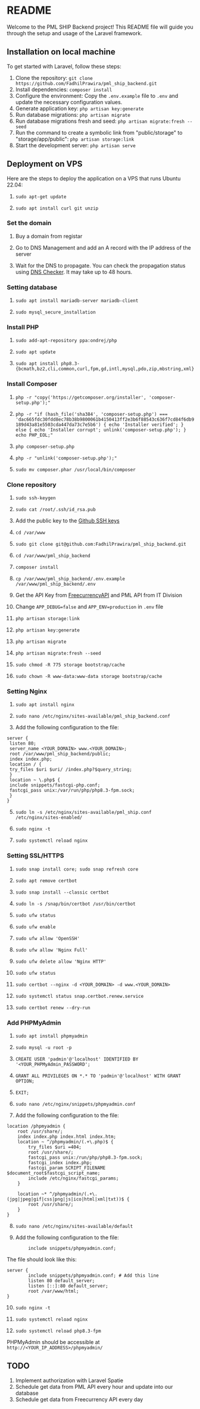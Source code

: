 # README

Welcome to the PML SHIP Backend project! This README file will guide you through the setup and usage of the Laravel framework.

## Installation on local machine

To get started with Laravel, follow these steps:

1. Clone the repository: `git clone https://github.com/FadhilPrawira/pml_ship_backend.git`
2. Install dependencies: `composer install`
3. Configure the environment: Copy the `.env.example` file to `.env` and update the necessary configuration values.
4. Generate application key: `php artisan key:generate`
5. Run database migrations: `php artisan migrate`
6. Run database migrations fresh and seed: `php artisan migrate:fresh --seed`
7. Run the command to create a symbolic link from "public/storage" to "storage/app/public": `php artisan storage:link`
8. Start the development server: `php artisan serve`

## Deployment on VPS

Here are the steps to deploy the application on a VPS that runs Ubuntu 22.04:

1. `sudo apt-get update`

2. `sudo apt install curl git unzip`

### Set the domain
1. Buy a domain from registar

2. Go to DNS Management and add an A record with the IP address of the server

3. Wait for the DNS to propagate. You can check the propagation status using [DNS Checker](https://dnschecker.org/). It may take up to 48 hours.

### Setting database
1. `sudo apt install mariadb-server mariadb-client`

2. `sudo mysql_secure_installation`

### Install PHP
1. `sudo add-apt-repository ppa:ondrej/php`

2. `sudo apt update`

3. `sudo apt install php8.3-{bcmath,bz2,cli,common,curl,fpm,gd,intl,mysql,pdo,zip,mbstring,xml}`

### Install Composer
1. `php -r "copy('https://getcomposer.org/installer', 'composer-setup.php');"`

2. `php -r "if (hash_file('sha384', 'composer-setup.php') === 'dac665fdc30fdd8ec78b38b9800061b4150413ff2e3b6f88543c636f7cd84f6db9189d43a81e5503cda447da73c7e5b6') { echo 'Installer verified'; } else { echo 'Installer corrupt'; unlink('composer-setup.php'); } echo PHP_EOL;"`

3. `php composer-setup.php`

4. `php -r "unlink('composer-setup.php');"`

5. `sudo mv composer.phar /usr/local/bin/composer`

### Clone repository
1. `sudo ssh-keygen`

2. `sudo cat /root/.ssh/id_rsa.pub`

3. Add the public key to the [Github SSH keys](https://github.com/settings/keys)

4. `cd /var/www`

5. `sudo git clone git@github.com:FadhilPrawira/pml_ship_backend.git`

6. `cd /var/www/pml_ship_backend`

7. `composer install`

8. `cp /var/www/pml_ship_backend/.env.example /var/www/pml_ship_backend/.env`

9. Get the API Key from [FreecurrencyAPI](https://freecurrencyapi.com/) and PML API from IT Division

10. Change `APP_DEBUG=false` and `APP_ENV=production` in `.env` file

11. `php artisan storage:link`

12. `php artisan key:generate`

13. `php artisan migrate`

14. `php artisan migrate:fresh --seed`

15. `sudo chmod -R 775 storage bootstrap/cache`

16. `sudo chown -R www-data:www-data storage bootstrap/cache`

### Setting Nginx
1. `sudo apt install nginx`

2. `sudo nano /etc/nginx/sites-available/pml_ship_backend.conf`

3. Add the following configuration to the file:
```
server {
 listen 80;
 server_name <YOUR_DOMAIN> www.<YOUR_DOMAIN>;
 root /var/www/pml_ship_backend/public;
 index index.php;
 location / {
 try_files $uri $uri/ /index.php?$query_string;
 }
 location ~ \.php$ {
 include snippets/fastcgi-php.conf;
 fastcgi_pass unix:/var/run/php/php8.3-fpm.sock;
 }
}
```

5. `sudo ln -s /etc/nginx/sites-available/pml_ship.conf /etc/nginx/sites-enabled/`

6. `sudo nginx -t`

7. `sudo systemctl reload nginx`

### Setting SSL/HTTPS
1. `sudo snap install core; sudo snap refresh core`

2. `sudo apt remove certbot`

3. `sudo snap install --classic certbot`

4. `sudo ln -s /snap/bin/certbot /usr/bin/certbot`

5. `sudo ufw status`

6. `sudo ufw enable`

7. `sudo ufw allow 'OpenSSH'`

8. `sudo ufw allow 'Nginx Full'`

9. `sudo ufw delete allow 'Nginx HTTP'`

10. `sudo ufw status`

11. `sudo certbot --nginx -d <YOUR_DOMAIN> -d www.<YOUR_DOMAIN>`

12. `sudo systemctl status snap.certbot.renew.service`

13. `sudo certbot renew --dry-run`

### Add PHPMyAdmin
1. `sudo apt install phpmyadmin`

2. `sudo mysql -u root -p`

3. `CREATE USER 'padmin'@'localhost' IDENTIFIED BY '<YOUR_PHPMyAdmin_PASSWORD';`

4. `GRANT ALL PRIVILEGES ON *.* TO 'padmin'@'localhost' WITH GRANT OPTION;`

5. `EXIT;`

6. `sudo nano /etc/nginx/snippets/phpmyadmin.conf`

7. Add the following configuration to the file:
```
location /phpmyadmin {
    root /usr/share/;
    index index.php index.html index.htm;
    location ~ ^/phpmyadmin/(.+\.php)$ {
        try_files $uri =404;
        root /usr/share/;
        fastcgi_pass unix:/run/php/php8.3-fpm.sock;
        fastcgi_index index.php;
        fastcgi_param SCRIPT_FILENAME $document_root$fastcgi_script_name;
        include /etc/nginx/fastcgi_params;
    }

    location ~* ^/phpmyadmin/(.+\.(jpg|jpeg|gif|css|png|js|ico|html|xml|txt))$ {
        root /usr/share/;
    }
}
```

8. `sudo nano /etc/nginx/sites-available/default`

9. Add the following configuration to the file:
```
        include snippets/phpmyadmin.conf;
```

The file should look like this:
```
server {
        include snippets/phpmyadmin.conf; # Add this line
        listen 80 default_server;
        listen [::]:80 default_server;
        root /var/www/html;
}
```

10. `sudo nginx -t`

11. `sudo systemctl reload nginx`

12. `sudo systemctl reload php8.3-fpm`

PHPMyAdmin should be accessible at `http://<YOUR_IP_ADDRESS>/phpmyadmin/`

## TODO
1. Implement authorization with Laravel Spatie
2. Schedule get data from PML API every hour and update into our database
3. Schedule get data from Freecurrency API every day
